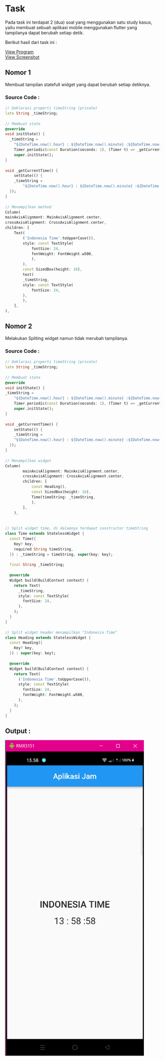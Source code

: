 # Task
Pada task ini terdapat 2 (dua) soal yang menggunakan satu study kasus, yaitu membuat sebuah aplikasi mobile menggunakan flutter yang tampilanya dapat berubah setiap detik.

Berikut hasil dari task ini :

[View Program](https://github.com/RohmanBenyRiyanto/flutter_rohman-beny-riyanto/tree/main/11_Flutter%20Fundamental%20and%20Widget%20Building/praktikum/praktikum_11)<br>
[View Screenshot](https://github.com/RohmanBenyRiyanto/flutter_rohman-beny-riyanto/tree/main/11_Flutter%20Fundamental%20and%20Widget%20Building/screenshot)

## Nomor 1
Membuat tampilan statefull widget yang dapat berubah setiap detiknya.

### Source Code :
```dart
// Deklarasi properti timeString (private)
late String _timeString;

// Membuat state
@override
void initState() {
  _timeString =
    "${DateTime.now().hour} : ${DateTime.now().minute} :${DateTime.now().second}";
    Timer.periodic(const Duration(seconds: 1), (Timer t) => _getCurrentTime());
    super.initState();
}

void _getCurrentTime() {
    setState(() {
    _timeString =
        "${DateTime.now().hour} : ${DateTime.now().minute} :${DateTime.now().second}";
  });
}

// Menampilkan method
Column(
mainAxisAlignment: MainAxisAlignment.center,
crossAxisAlignment: CrossAxisAlignment.center,
children: [
    Text(
        ('Indonesia Time'.toUpperCase()),
        style: const TextStyle(
            fontSize: 24,
            fontWeight: FontWeight.w500,
            ),
        ),
        const SizedBox(height: 16),
        text(
        _timeString,
        style: const TextStyle(
            fontSize: 24,
        ),
        ),
    ],
),
```

## Nomor 2
Melakukan Spliting widget namun tidak merubah tampilanya.

### Source Code :
```dart
// Deklarasi properti timeString (private)
late String _timeString;

// Membuat state
@override
void initState() {
_timeString =
    "${DateTime.now().hour} : ${DateTime.now().minute} :${DateTime.now().second}";
    Timer.periodic(const Duration(seconds: 1), (Timer t) => _getCurrentTime());
    super.initState();
}

void _getCurrentTime() {
    setState(() {
    _timeString =
    "${DateTime.now().hour} : ${DateTime.now().minute} :${DateTime.now().second}";
  });
}

// Menampilkan widget
Column(
        mainAxisAlignment: MainAxisAlignment.center,
        crossAxisAlignment: CrossAxisAlignment.center,
        children: [
            const Heading(),
            const SizedBox(height: 16),
            Time(timeString: _timeString,
            ),
        ],
    ),


// Split widget time, di dalamnya terdapat constructor timeString
class Time extends StatelessWidget {
  const Time({
    Key? key,
    required String timeString,
  }) : _timeString = timeString, super(key: key);

  final String _timeString;

  @override
  Widget build(BuildContext context) {
    return Text(
      _timeString,
      style: const TextStyle(
        fontSize: 24,
      ),
    );
  }
}

// Split widget header menampilkan "Indonesia Time"
class Heading extends StatelessWidget {
  const Heading({
    Key? key,
  }) : super(key: key);

  @override
  Widget build(BuildContext context) {
    return Text(
      ('Indonesia Time'.toUpperCase()),
      style: const TextStyle(
        fontSize: 24,
        fontWeight: FontWeight.w500,
      ),
    );
  }
}
```

## Output :
![Output](https://github.com/RohmanBenyRiyanto/flutter_rohman-beny-riyanto/blob/main/11_Flutter%20Fundamental%20and%20Widget%20Building/screenshot/Output.png)